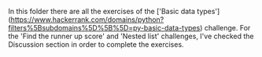 In this folder there are all the exercises of the ['Basic data types'] (https://www.hackerrank.com/domains/python?filters%5Bsubdomains%5D%5B%5D=py-basic-data-types) challenge.
For the 'Find the runner up score' and 'Nested list' challenges, I've checked the Discussion section in order to complete the exercises. 
